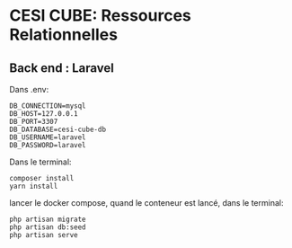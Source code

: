 # CESI CUBE: Ressources Relationnelles

## Back end : Laravel

Dans .env:
```
DB_CONNECTION=mysql
DB_HOST=127.0.0.1
DB_PORT=3307
DB_DATABASE=cesi-cube-db
DB_USERNAME=laravel
DB_PASSWORD=laravel
```

Dans le terminal:
```
composer install
yarn install
```

lancer le docker compose, quand le conteneur est lancé,
dans le terminal:

```
php artisan migrate
php artisan db:seed
php artisan serve
```

